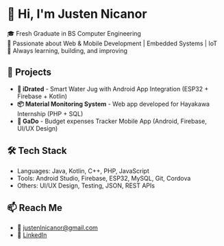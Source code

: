 # 👋 Hi, I'm Justen Nicanor

🎓 Fresh Graduate in BS Computer Engineering  
🔧 Passionate about Web & Mobile Development | Embedded Systems | IoT  
🚀 Always learning, building, and improving

## 💼 Projects
- **🌊 iDrated** - Smart Water Jug with Android App Integration (ESP32 + Firebase + Kotlin)  
- **📦 Material Monitoring System** - Web app developed for Hayakawa Internship (PHP + SQL)  
- **📱 GaDo** - Budget expenses Tracker Mobile App (Android, Firebase, UI/UX Design)

## 🛠️ Tech Stack
- Languages: Java, Kotlin, C++, PHP, JavaScript  
- Tools: Android Studio, Firebase, ESP32, MySQL, Git, Cordova  
- Others: UI/UX Design, Testing, JSON, REST APIs


## 📫 Reach Me
- 📧 justenlnicanor@gmail.com  
- 💼 [LinkedIn](https://www.linkedin.com/in/justen-nicanor-877b5a355?utm_source=share&utm_campaign=share_via&utm_content=profile&utm_medium=android_app)  
